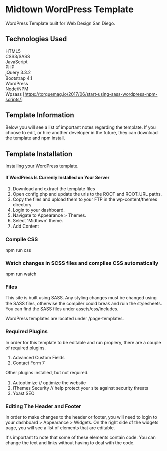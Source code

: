 # Midtown WordPress Template
WordPress Template built for Web Design San Diego. 

## Technologies Used
HTML5 <br>
CSS3/SASS <br>
JavaScript<br>
PHP<br>
jQuery 3.3.2<br>
Bootstrap 4.1<br>
WordPress<br>
Node/NPM <br>
Wpsass [https://torquemag.io/2017/06/start-using-sass-wordpress-npm-scripts/]

## Template Information
Below you will see a list of important notes regarding the template. If you choose to edit, or hire another developer in the future, they can download the template and npm install.

## Template Installation
Installing your WordPress template.

#### If WordPress Is Currenly Installed on Your Server
1) Download and extract the template files
3) Open config.php and update the urls to the ROOT and ROOT_URL paths.
4) Copy the files and upload them to your FTP in the wp-content/themes directory
5) Login to your dashboard.
6) Navigate to Appearance > Themes.
7) Select 'Midtown' theme.
8) Add Content

### Compile CSS
npm run css

### Watch changes in SCSS files and compiles CSS automatically
npm run watch

### Files 
This site is built using SASS. Any styling changes must be changed using the SASS files, otherwise the compiler could break and ruin the stylesheets. You can find the SASS files under assets/css/includes. 

WordPress templates are located under /page-templates.

### Required Plugins
In order for this template to be editable and run proplery, there are a couple of required plugins.
1) Advanced Custom Fields
2) Contact Form 7

Other plugins installed, but not required.

1) Autoptimize // optimize the website
2) iThemes Security // help protect your site against security threats
3) Yoast SEO

### Editing The Header and Footer
In order to make changes to the header or footer, you will need to login to your dashboard > Appearance > Widgets. On the right side of the widgets page, you will see a list of elements that are editable. 

It's important to note that some of these elements contain code. You can change the text and links without having to deal with the code. 
